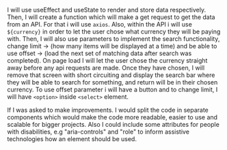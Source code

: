 
I will use useEffect and useState to render and store data respectively. Then, I will create a function which will make a get request to get the data from an API. For that i will use `axios`. Also, within the API i will use `${currency}` in order to let the user chose what currency they will be paying with. Then, I will also use parameters to implement the search functionality, change limit -> (how many items will be displayed at a time) and be able to use offset -> (load the next set of matching data after search was completed). On page load I will let the user chose the currency straight away before any api requests are made. Once they have chosen, I will remove that screen with short circuiting and display the search bar where they will be able to search for something, and return will be in their chosen currency. To use offset parameter i will have a button and to change limit, I will have `<option>` inside `<select>` element.


If I was asked to make improvements. I would split the code in separate components which would make the code more readable, easier to use and scalable for bigger projects. Also I could include some attributes for people with disabilities, e.g "aria-controls" and "role" to inform assistive technologies how an element should be used.